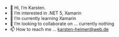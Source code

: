 - 👋 Hi, I’m Karsten.
- 👀 I’m interested in .NET 5, Xamarin
- 🌱 I’m currently learning Xamarin
- 💞️ I’m looking to collaborate on ... currently nothing
- 📫 How to reach me ... karsten-heimer@web.de

<!---
KHeimer/KHeimer is a ✨ special ✨ repository because its `README.md` (this file) appears on your GitHub profile.
You can click the Preview link to take a look at your changes.
--->
